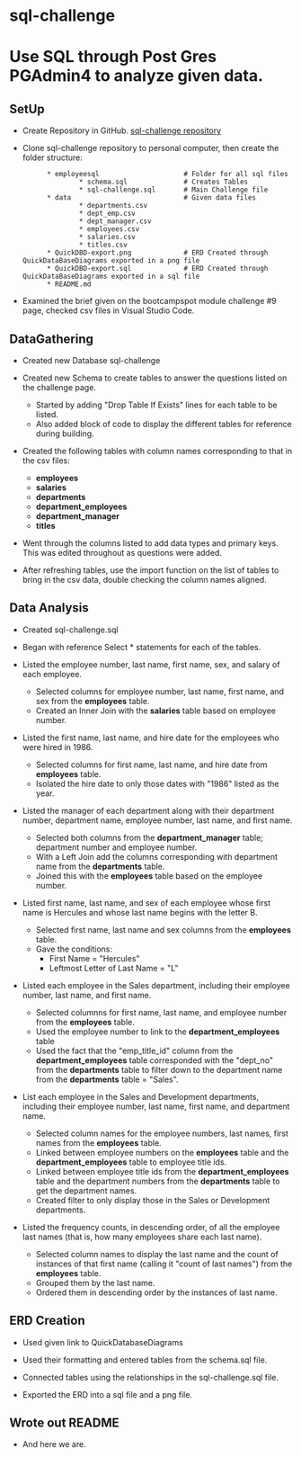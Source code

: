 # sql-challenge
# Use SQL through Post Gres PGAdmin4 to analyze given data.

## SetUp

* Create Repository in GitHub.
[sql-challenge repository](https://github.com/StephWolter/sql-challenge.git)

* Clone sql-challenge repository to personal computer, then create the folder structure:

            * employeesql                     # Folder for all sql files
                    * schema.sql              # Creates Tables
                    * sql-challenge.sql       # Main Challenge file       
            * data                            # Given data files
                    * departments.csv
                    * dept_emp.csv
                    * dept_manager.csv
                    * employees.csv
                    * salaries.csv
                    * titles.csv
            * QuickDBD-export.png             # ERD Created through QuickDataBaseDiagrams exported in a png file
            * QuickDBD-export.sql             # ERD Created through QuickDataBaseDiagrams exported in a sql file
            * README.md

* Examined the brief given on the bootcampspot module challenge #9 page, checked csv files in Visual Studio Code.


## DataGathering

* Created new Database sql-challenge

* Created new Schema to create tables to answer the questions listed on the challenge page.
    * Started by adding "Drop Table If Exists" lines for each table to be listed.
    * Also added block of code to display the different tables for reference during building.

* Created the following tables with column names corresponding to that in the csv files:
    * **employees**
    * **salaries**
    * **departments**
    * **department_employees**
    * **department_manager**
    * **titles**

* Went through the columns listed to add data types and primary keys.  This was edited throughout as questions were added.

* After refreshing tables, use the import function on the list of tables to bring in the csv data, double checking the column names aligned.


## Data Analysis

* Created sql-challenge.sql 

* Began with reference Select * statements for each of the tables.

* Listed the employee number, last name, first name, sex, and salary of each employee.
    * Selected columns for employee number, last name, first name, and sex from the **employees** table.
    * Created an Inner Join with the **salaries** table based on employee number. 

* Listed the first name, last name, and hire date for the employees who were hired in 1986.
    * Selected columns for first name, last name, and hire date from **employees** table.
    * Isolated the hire date to only those dates with "1986" listed as the  year.

* Listed the manager of each department along with their department number, department name, employee number, last name, and first name.
    * Selected both columns from the **department_manager** table; department number and employee number. 
    * With a Left Join add the columns corresponding with department name from the **departments** table. 
    * Joined this with the **employees** table based on the employee number.

* Listed first name, last name, and sex of each employee whose first name is Hercules and whose last name begins with the letter B.
    * Selected first name, last name and sex columns from the **employees** table. 
    * Gave the conditions:
        * First Name = "Hercules"
        * Leftmost Letter of Last Name = "L"

* Listed each employee in the Sales department, including their employee number, last name, and first name.
    * Selected columnns for first name, last name, and employee number from the **employees** table.
    * Used the employee number to link to the **department_employees** table
    * Used the fact that the "emp_title_id" column from the **department_employees** table corresponded with the "dept_no" from the **departments** table
        to filter down to the department name from the **departments** table = "Sales". 

* List each employee in the Sales and Development departments, including their employee number, last name, first name, and department name.
    * Selected column names for the employee numbers, last names, first names from the **employees** table.
    * Linked between employee numbers on the **employees** table and the **department_employees** table to employee title ids.
    * Linked between employee title ids from the **department_employees** table and the department numbers from the **departments** table
        to get the department names.
    * Created filter to only display those in the Sales or Development departments.

* Listed the frequency counts, in descending order, of all the employee last names (that is, how many employees share each last name).
    * Selected column names to display the last name and the count of instances of that first name (calling it "count of last names")
        from the **employees** table.
    * Grouped them by the last name.
    * Ordered them in descending order by the instances of last name.


## ERD Creation

* Used given link to QuickDatabaseDiagrams

* Used their formatting and entered tables from the schema.sql file.

* Connected tables using the relationships in the sql-challenge.sql file.

* Exported the ERD into a sql file and a png file.


## Wrote out README
* And here we are.

